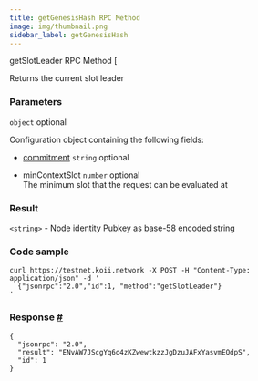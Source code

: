 ```yaml
--- 
title: getGenesisHash RPC Method  
image: img/thumbnail.png 
sidebar_label: getGenesisHash 
---  
```

getSlotLeader RPC Method 
[

Returns the current slot leader

### Parameters 

`object` optional  

Configuration object containing the following fields:

- [commitment](/develop/rpcapi/intro#configuring-state-commitment) `string` optional  

- minContextSlot `number` optional  
The minimum slot that the request can be evaluated at

### Result 

`<string>` - Node identity Pubkey as base-58 encoded string

### Code sample 

```
curl https://testnet.koii.network -X POST -H "Content-Type: application/json" -d '
  {"jsonrpc":"2.0","id":1, "method":"getSlotLeader"}
'
```


### Response [#](#response)

```
{
  "jsonrpc": "2.0",
  "result": "ENvAW7JScgYq6o4zKZwewtkzzJgDzuJAFxYasvmEQdpS",
  "id": 1
}
```
